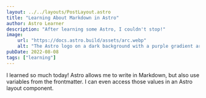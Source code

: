 ```yaml
---
layout: ../../layouts/PostLayout.astro
title: "Learning About Markdown in Astro"
author: Astro Learner
description: "After learning some Astro, I couldn't stop!"
image:
    url: "https://docs.astro.build/assets/arc.webp"
    alt: "The Astro logo on a dark background with a purple gradient arc."
pubDate: 2022-08-08
tags: ["learning"]
---
```

I learned so much today! Astro allows me to write in Markdown, but also use variables from the frontmatter. I can even access those values in an Astro layout component.